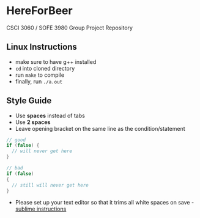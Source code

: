 # HereForBeer
CSCI 3060 / SOFE 3980 Group Project Repository

## Linux Instructions
- make sure to have g++ installed
- `cd` into cloned directory
- run `make` to compile
- finally, run `./a.out`

## Style Guide
- Use __spaces__ instead of tabs
- Use __2 spaces__
- Leave opening bracket on the same line as the condition/statement

```c++
// good
if (false) {
  // will never get here
}

// bad
if (false)
{
  // still will never get here
}
```
        
- Please set up your text editor so that it trims all white spaces on save - [sublime instructions](http://nategood.com/sublime-text-strip-whitespace-save)
